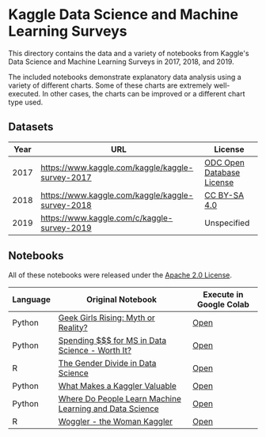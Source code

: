 # Kaggle Data Science and Machine Learning Surveys
This directory contains the data and a variety of notebooks from Kaggle's Data Science and Machine Learning Surveys in 2017, 2018, and 2019.

The included notebooks demonstrate explanatory data analysis using a variety of different charts. Some of these charts are extremely well-executed.  In other cases, the charts can be improved or a different chart type used.

## Datasets
| Year | URL | License |
|------|-----|---------|
| 2017 | https://www.kaggle.com/kaggle/kaggle-survey-2017 | [ODC Open Database License](https://opendatacommons.org/licenses/odbl/1.0/) |
| 2018 | https://www.kaggle.com/kaggle/kaggle-survey-2018 | [CC BY-SA 4.0](https://creativecommons.org/licenses/by-sa/4.0/)|
| 2019 | https://www.kaggle.com/c/kaggle-survey-2019 | Unspecified |

## Notebooks
All of these notebooks were released under the  [Apache 2.0 License](http://www.apache.org/licenses/LICENSE-2.0).

| Language | Original Notebook | Execute in Google Colab |
|-|-|-|
| Python | [Geek Girls Rising: Myth or Reality?](https://www.kaggle.com/parulpandey/geek-girls-rising-myth-or-reality) | [Open](http://colab.research.google.com/github/slankas/VisualizationCode/blob/master/kaggle/geek-girls-rising-myth-or-reality.ipynb)  |
| Python | [Spending $$$ for MS in Data Science - Worth It?](https://www.kaggle.com/shivamb/spending-for-ms-in-data-science-worth-it) | [Open](http://colab.research.google.com/github/slankas/VisualizationCode/blob/master/kaggle/spending-for-ms-in-data-science-worth-it.ipynb) |
| R | [The Gender Divide in Data Science](https://www.kaggle.com/martinlbarron/the-gender-divide-in-data-science) | [Open](http://colab.research.google.com/github/slankas/VisualizationCode/blob/master/kaggle/the-gender-divide-in-data-science.ipynb) |
| Python | [What Makes a Kaggler Valuable](https://www.kaggle.com/andresionek/what-makes-a-kaggler-valuable) | [Open](http://colab.research.google.com/github/slankas/VisualizationCode/blob/master/kaggle/what-makes-a-kaggler-valuable.ipynb) |
| Python | [Where Do People Learn Machine Learning and Data Science](https://www.kaggle.com/sudalairajkumar/where-do-people-learn-ml-ds) | [Open](http://colab.research.google.com/github/slankas/VisualizationCode/blob/master/kaggle/where-do-people-learn-ml-ds.ipynb) |
| R |[Woggler - the Woman Kaggler](https://www.kaggle.com/farazrahman/woggler-the-women-kaggler) | [Open](http://colab.research.google.com/github/slankas/VisualizationCode/blob/master/kaggle/woggler-the-women-kaggler.ipynb) |
